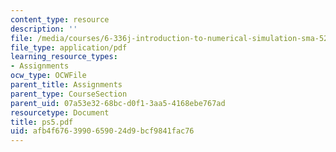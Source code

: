 ```yaml
---
content_type: resource
description: ''
file: /media/courses/6-336j-introduction-to-numerical-simulation-sma-5211-fall-2003/afb4f6763990659024d9bcf9841fac76_ps5.pdf
file_type: application/pdf
learning_resource_types:
- Assignments
ocw_type: OCWFile
parent_title: Assignments
parent_type: CourseSection
parent_uid: 07a53e32-68bc-d0f1-3aa5-4168ebe767ad
resourcetype: Document
title: ps5.pdf
uid: afb4f676-3990-6590-24d9-bcf9841fac76
---
```

